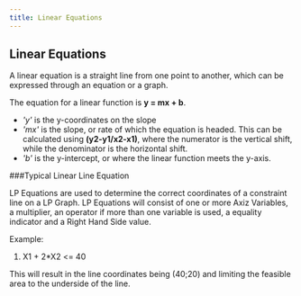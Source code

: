 ```yaml
---
title: Linear Equations
---
```

## Linear Equations

A linear equation is a straight line from one point to another, which can be expressed through an equation or a graph.

The equation for a linear function is **y = mx + b**.

* _'y'_ is the y-coordinates on the slope
* _'mx'_ is the slope, or rate of which the equation is headed. This can be calculated using **(y2-y1/x2-x1)**, where the numerator is the vertical shift, while the denominator is the horizontal shift.
* _'b'_ is the y-intercept, or where the linear function meets the y-axis.

###Typical Linear Line Equation

LP Equations are used to determine the correct coordinates of a constraint line on a LP Graph.
LP Equations will consist of one or more Axiz Variables, a multiplier, an operator if more than one variable is used,
a equality indicator and a Right Hand Side value.

Example:

1. X1 + 2*X2 <= 40

This will result in the line coordinates being (40;20) and limiting the feasible area to the underside of the line.
